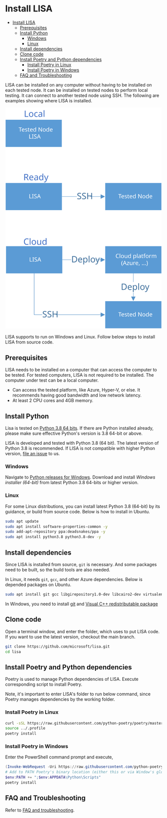 # Install LISA

- [Install LISA](#install-lisa)
  - [Prerequisites](#prerequisites)
  - [Install Python](#install-python)
    - [Windows](#windows)
    - [Linux](#linux)
  - [Install dependencies](#install-dependencies)
  - [Clone code](#clone-code)
  - [Install Poetry and Python dependencies](#install-poetry-and-python-dependencies)
    - [Install Poetry in Linux](#install-poetry-in-linux)
    - [Install Poetry in Windows](#install-poetry-in-windows)
  - [FAQ and Troubleshooting](#faq-and-troubleshooting)

LISA can be installed on any computer without having to be installed on each tested node. It can be installed on tested nodes to perform local testing. It can connect to another tested node using SSH. The following are examples showing where LISA is installed.

![deploy](img/deploy.svg)

LISA supports to run on Windows and Linux. Follow below steps to install LISA from source code.

## Prerequisites

LISA needs to be installed on a computer that can access the computer to be tested. For tested computers, LISA is not required to be installed. The computer under test can be a local computer.

- Can access the tested platform, like Azure, Hyper-V, or else. It recommends having good bandwidth and low network latency.
- At least 2 CPU cores and 4GB memory.

## Install Python

Lisa is tested on [Python 3.8 64 bits](https://www.python.org/). If there are Python installed already, please make sure effective Python's version is 3.8 64-bit or above.

LISA is developed and tested with Python 3.8 (64 bit). The latest version of Python 3.8 is recommended. If LISA is not compatible with higher Python version, [file an issue](https://github.com/microsoft/lisa/issues/new) to us.

### Windows

Navigate to [Python releases for Windows](https://www.python.org/downloads/windows/). Download and install *Windows installer (64-bit)* from latest Python 3.8 64-bits or higher version.

### Linux

For some Linux distributions, you can install latest Python 3.8 (64-bit) by its guidance, or build from source code. Below is how to install in Ubuntu.

```bash
sudo apt update
sudo apt install software-properties-common -y
sudo add-apt-repository ppa:deadsnakes/ppa -y
sudo apt install python3.8 python3.8-dev -y
```

## Install dependencies

Since LISA is installed from source, `git` is necessary. And some packages need to be built, so the build tools are also needed.

In Linux, it needs `git`, `gcc`, and other Azure dependencies. Below is depended packages on Ubuntu.

```bash
sudo apt install git gcc libgirepository1.0-dev libcairo2-dev virtualenv -y
```

In Windows, you need to install [git](https://git-scm.com/downloads) and [Visual C++ redistributable package](https://aka.ms/vs/16/release/vc_redist.x64.exe)

## Clone code

Open a terminal window, and enter the folder, which uses to put LISA code. If you want to use the latest version, checkout the main branch.

```sh
git clone https://github.com/microsoft/lisa.git
cd lisa
```

## Install Poetry and Python dependencies

Poetry is used to manage Python dependencies of LISA. Execute corresponding script to install Poetry.

Note, it's important to enter LISA's folder to run below command, since Poetry manages dependencies by the working folder.

### Install Poetry in Linux

```bash
curl -sSL https://raw.githubusercontent.com/python-poetry/poetry/master/install-poetry.py | python3 -
source ../.profile
poetry install
```

### Install Poetry in Windows

Enter the PowerShell command prompt and execute,

```powershell
(Invoke-WebRequest -Uri https://raw.githubusercontent.com/python-poetry/poetry/master/install-poetry.py -UseBasicParsing).Content | python -
# Add to PATH Poetry's binary location (either this or via Window's global env. vars. menu):
$env:PATH += ";$env:APPDATA\Python\Scripts"
poetry install
```

## FAQ and Troubleshooting

Refer to [FAQ and troubleshooting](troubleshooting.md).
